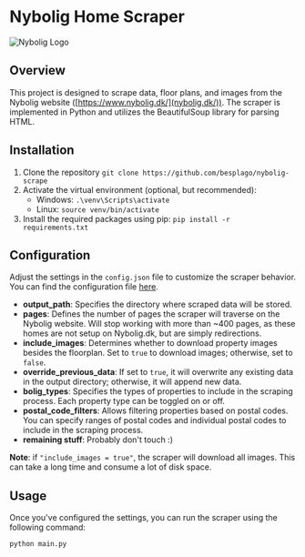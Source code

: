# Nybolig Home Scraper
![Nybolig Logo](https://www.nybolig.dk/-/media/nybolig/billeder-og-videoer/nybolig-presse/nb_4f.jpg?rev=e43a3eadd3264886a0d9c11bce9d5d17)

## Overview
This project is designed to scrape data, floor plans, and images from the Nybolig website ([https://www.nybolig.dk/](nybolig.dk/)). The scraper is implemented in Python and utilizes the BeautifulSoup library for parsing HTML.

## Installation
1. Clone the repository `git clone https://github.com/besplago/nybolig-scrape`
2. Activate the virtual environment (optional, but recommended):
    - Windows: `.\venv\Scripts\activate`
    - Linux: `source venv/bin/activate`
3. Install the required packages using pip: `pip install -r requirements.txt`

## Configuration
Adjust the settings in the `config.json` file to customize the scraper behavior. You can find the configuration file [here](./config.json).

- **output_path**: Specifies the directory where scraped data will be stored.
- **pages**: Defines the number of pages the scraper will traverse on the Nybolig website. Will stop working with more than ~400 pages, as these homes are not setup on Nybolig.dk, but are simply redirections.
- **include_images**: Determines whether to download property images besides the floorplan. Set to `true` to download images; otherwise, set to `false`.
- **override_previous_data**: If set to `true`, it will overwrite any existing data in the output directory; otherwise, it will append new data.
- **bolig_types**: Specifies the types of properties to include in the scraping process. Each property type can be toggled on or off.
- **postal_code_filters**: Allows filtering properties based on postal codes. You can specify ranges of postal codes and individual postal codes to include in the scraping process.
- **remaining stuff**: Probably don't touch :\)

**Note**: if `"include_images = true"`, the scraper will download all images. This can take a long time and consume a lot of disk space.

## Usage
Once you've configured the settings, you can run the scraper using the following command:
```bash
python main.py
```
